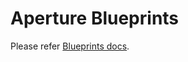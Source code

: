 # Aperture Blueprints

Please refer [Blueprints docs](https://docs.fluxninja.com/docs/get-started/blueprints).

